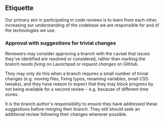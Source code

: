 ## Etiquette

Our primary aim in participating in code reviews is to learn from each other, increasing our understanding of the codebase we are responsible for and of the technologies we use.

### Approval with suggestions for trivial changes

Reviewers may consider approving a branch with the caveat that issues they've identified are resolved or considered, rather than marking the branch _needs fixing_ on Launchpad or _request changes_ on GitHub.

They may only do this when a branch requires a small number of trivial changes (e.g. moving files, fixing typos, renaming variables, small CSS tweaks), and they have reason to expect that they may block progress by not being available for a second review – e.g. because of different time zones.

It is the branch author's responsibility to ensure they have addressed these suggestions before merging their branch. They still should seek an additional review following their changes wherever possible.
